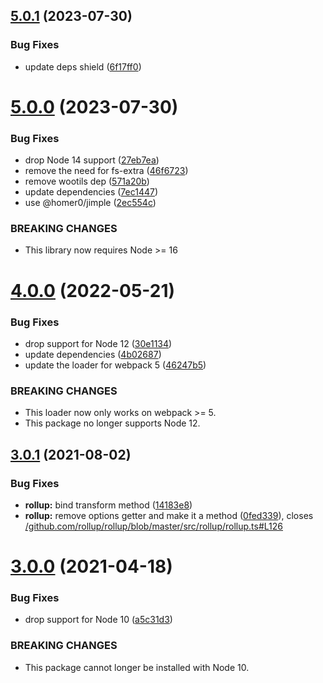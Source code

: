 ## [5.0.1](https://github.com/homer0/svelte-extend/compare/5.0.0...5.0.1) (2023-07-30)


### Bug Fixes

* update deps shield ([6f17ff0](https://github.com/homer0/svelte-extend/commit/6f17ff0d6c583225a277ea169ba43b3768548bf8))

# [5.0.0](https://github.com/homer0/svelte-extend/compare/4.0.0...5.0.0) (2023-07-30)


### Bug Fixes

* drop Node 14 support ([27eb7ea](https://github.com/homer0/svelte-extend/commit/27eb7ea1e59c17a50e16ef02f0684e0130f39870))
* remove the need for fs-extra ([46f6723](https://github.com/homer0/svelte-extend/commit/46f67234e3dc032974c288dabf4c5ea9a8df9144))
* remove wootils dep ([571a20b](https://github.com/homer0/svelte-extend/commit/571a20b3e9faa3aaea5256c641dbd9d5b67e8779))
* update dependencies ([7ec1447](https://github.com/homer0/svelte-extend/commit/7ec144745d618de07d8cc4dd0eb3e649afb62ef1))
* use @homer0/jimple ([2ec554c](https://github.com/homer0/svelte-extend/commit/2ec554c75c25df175a603e3ca8a651b44d39e98f))


### BREAKING CHANGES

* This library now requires Node >= 16

# [4.0.0](https://github.com/homer0/svelte-extend/compare/3.0.1...4.0.0) (2022-05-21)


### Bug Fixes

* drop support for Node 12 ([30e1134](https://github.com/homer0/svelte-extend/commit/30e11341675f78b0847f86da850849a8b19a4cd4))
* update dependencies ([4b02687](https://github.com/homer0/svelte-extend/commit/4b02687f32f7ce66b3b8c8f8c0ae65fb94861249))
* update the loader for webpack 5 ([46247b5](https://github.com/homer0/svelte-extend/commit/46247b5aaf0d11c6a81fad451f9dc94c0e83768c))


### BREAKING CHANGES

* This loader now only works on webpack >= 5.
* This package no longer supports Node 12.

## [3.0.1](https://github.com/homer0/svelte-extend/compare/3.0.0...3.0.1) (2021-08-02)


### Bug Fixes

* **rollup:** bind transform method ([14183e8](https://github.com/homer0/svelte-extend/commit/14183e8c347693eab062b233f2bf26fcc00f729c))
* **rollup:** remove options getter and make it a method ([0fed339](https://github.com/homer0/svelte-extend/commit/0fed3393a9beb7a86ee24d84ea945bf82e0721f6)), closes [/github.com/rollup/rollup/blob/master/src/rollup/rollup.ts#L126](https://github.com//github.com/rollup/rollup/blob/master/src/rollup/rollup.ts/issues/L126)

# [3.0.0](https://github.com/homer0/svelte-extend/compare/2.0.1...3.0.0) (2021-04-18)


### Bug Fixes

* drop support for Node 10 ([a5c31d3](https://github.com/homer0/svelte-extend/commit/a5c31d3809c8a3bde7cfdbf79c0727f189b74dc9))


### BREAKING CHANGES

* This package cannot longer be installed with Node 10.
